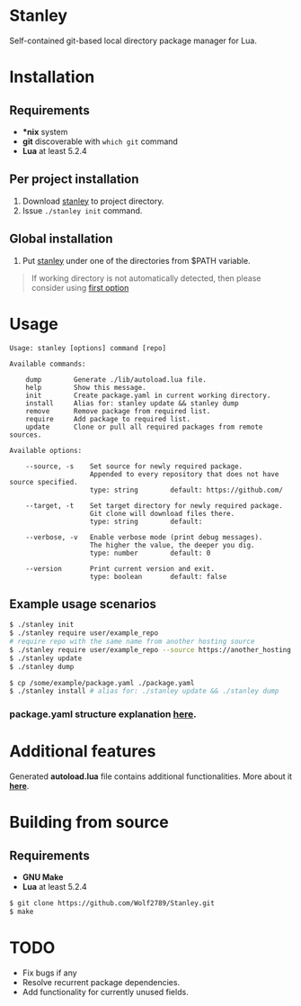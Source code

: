 # Stanley
Self-contained git-based local directory package manager for Lua.

# Installation

## Requirements
* __*nix__ system
* __git__ discoverable with ```which git``` command
* __Lua__ at least 5.2.4

## Per project installation
1. Download [stanley](https://stanley-release-url) to project directory.
2. Issue ```./stanley init``` command.

## Global installation
1. Put [stanley](./stanley) under one of the directories from $PATH variable.
> If working directory is not automatically detected, then please consider using [first option](#per-project-installation)

# Usage
    Usage: stanley [options] command [repo]

    Available commands:

        dump        Generate ./lib/autoload.lua file.
        help        Show this message.
        init        Create package.yaml in current working directory.
        install     Alias for: stanley update && stanley dump
        remove      Remove package from required list.
        require     Add package to required list.
        update      Clone or pull all required packages from remote sources.

    Available options:

        --source, -s    Set source for newly required package.
                        Appended to every repository that does not have source specified.
                        type: string        default: https://github.com/

        --target, -t    Set target directory for newly required package.
                        Git clone will download files there.
                        type: string        default: 

        --verbose, -v   Enable verbose mode (print debug messages).
                        The higher the value, the deeper you dig.
                        type: number        default: 0

        --version       Print current version and exit.
                        type: boolean       default: false

## Example usage scenarios
```bash
$ ./stanley init
$ ./stanley require user/example_repo
# require repo with the same name from another hosting source
$ ./stanley require user/example_repo --source https://another_hosting.io/
$ ./stanley update
$ ./stanley dump
```

```bash
$ cp /some/example/package.yaml ./package.yaml
$ ./stanley install # alias for: ./stanley update && ./stanley dump
```

### package.yaml structure explanation [here](./docs/package.yaml.md).

# Additional features
Generated __autoload.lua__ file contains additional functionalities. More about it __[here](./docs/autoload.lua.md)__.

# Building from source

## Requirements
* __GNU Make__
* __Lua__ at least 5.2.4

```bash
$ git clone https://github.com/Wolf2789/Stanley.git
$ make
```

# TODO
* Fix bugs if any
* Resolve recurrent package dependencies.
* Add functionality for currently unused fields.

